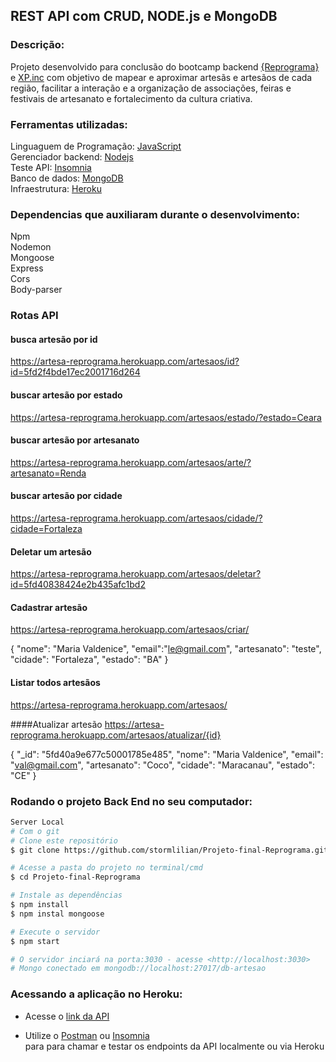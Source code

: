 ## REST API com CRUD, NODE.js e MongoDB

### Descrição:
Projeto desenvolvido para conclusão do bootcamp backend [{Reprograma}](https://reprograma.com.br/) e [XP.inc](https://www.xpinc.com/) com objetivo de mapear e aproximar artesãs e artesãos de cada região, facilitar a interação e a organização de associações, feiras e festivais de artesanato e fortalecimento da cultura criativa.

### Ferramentas utilizadas:

Linguaguem de Programação: [JavaScript ](https://www.javascript.com/) <br>
Gerenciador backend: [Nodejs](https://nodejs.org/en/) <br>
Teste API: [Insomnia](https://insomnia.rest/) <br>
Banco de dados: [MongoDB](https://www.mongodb.com/1) <br>
Infraestrutura: [Heroku](https://www.heroku.com/) <br>

### Dependencias que auxiliaram durante o desenvolvimento:
Npm <br>
Nodemon <br>
Mongoose <br>
Express <br>
Cors <br>
Body-parser

### Rotas API

#### busca artesão por id
https://artesa-reprograma.herokuapp.com/artesaos/id?id=5fd2f4bde17ec2001716d264

#### buscar artesão por estado
https://artesa-reprograma.herokuapp.com/artesaos/estado/?estado=Ceara

#### buscar artesão por artesanato
https://artesa-reprograma.herokuapp.com/artesaos/arte/?artesanato=Renda

#### buscar artesão por cidade
https://artesa-reprograma.herokuapp.com/artesaos/cidade/?cidade=Fortaleza

#### Deletar um artesão
https://artesa-reprograma.herokuapp.com/artesaos/deletar?id=5fd40838424e2b435afc1bd2

#### Cadastrar artesão
https://artesa-reprograma.herokuapp.com/artesaos/criar/

{
"nome": "Maria Valdenice",
"email":"le@gmail.com",
"artesanato": "teste",
"cidade": "Fortaleza",
"estado": "BA"
}

#### Listar todos artesãos
https://artesa-reprograma.herokuapp.com/artesaos/

####Atualizar artesão
https://artesa-reprograma.herokuapp.com/artesaos/atualizar/{id}

{
      "_id": "5fd40a9e677c50001785e485",
      "nome": "Maria Valdenice",
      "email": "val@gmail.com",
      "artesanato": "Coco",
      "cidade": "Maracanau",
      "estado": "CE"
}



### Rodando o projeto Back End no seu computador:

```bash
Server Local
# Com o git
# Clone este repositório
$ git clone https://github.com/stormlilian/Projeto-final-Reprograma.git

# Acesse a pasta do projeto no terminal/cmd
$ cd Projeto-final-Reprograma

# Instale as dependências
$ npm install
$ npm instal mongoose

# Execute o servidor
$ npm start

# O servidor inciará na porta:3030 - acesse <http://localhost:3030>
# Mongo conectado em mongodb://localhost:27017/db-artesao
```


### Acessando a aplicação no Heroku: 
* Acesse o [link da API](https://artesa-reprograma.herokuapp.com/)

* Utilize o [Postman](https://www.postman.com/) ou [Insomnia](https://insomnia.rest/download/) <br> para para chamar e testar os endpoints da API localmente ou via Heroku

